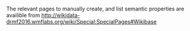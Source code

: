 The relevant pages to manually create, and list semantic properties are availible from
http://wikidata-drmf2016.wmflabs.org/wiki/Special:SpecialPages#Wikibase
